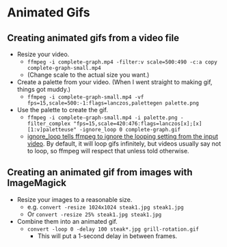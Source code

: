 # Animated Gifs

## Creating animated gifs from a video file

- Resize your video. 
  - `ffmpeg -i complete-graph.mp4 -filter:v scale=500:490 -c:a copy complete-graph-small.mp4` 
  - (Change scale to the actual size you want.)
- Create a palette from your video. (When I went straight to making gif, things got muddy.) 
  - `ffmpeg -i complete-graph-small.mp4 -vf fps=15,scale=500:-1:flags=lanczos,palettegen palette.png`
- Use the palette to create the gif.
  - `ffmpeg -i complete-graph-small.mp4 -i palette.png -filter_complex "fps=15,scale=420:476:flags=lanczos[x];[x][1:v]paletteuse" -ignore_loop 0 complete-graph.gif`
  - [ignore_loop tells ffmpeg to ignore the looping setting from the input video](https://stackoverflow.com/a/25556286/87798). By default, it will loop gifs infinitely, but videos usually say not to loop, so ffmpeg will respect that unless told otherwise. 

## Creating an animated gif from images with ImageMagick

- Resize your images to a reasonable size.
  - e.g. `convert -resize 1024x1024 steak1.jpg steak1.jpg`
  - Or `convert -resize 25% steak1.jpg steak1.jpg`
- Combine them into an animated gif.
  - `convert -loop 0 -delay 100 steak*.jpg grill-rotation.gif`
    - This will put a 1-second delay in between frames. 
